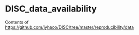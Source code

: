 # DISC_data_availability
Contents of https://github.com/iyhaoo/DISC/tree/master/reproducibility/data
